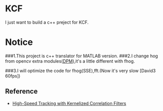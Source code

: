 # KCF
I just want to build a c++ preject for KCF.

# Notice
###1.This project is c++ translator for MATLAB version.
###2.I change hog from opencv extra modules([DPM](https://github.com/opencv/opencv_contrib/blob/master/modules/dpm/src/dpm_feature.cpp)),it's a little different with fhog.

###3.I will optimize the code for fhog(SSE),fft.(Now it's very slow [David3 60fps])

Reference
----------
* [High-Speed Tracking with Kernelized Correlation Filters](http://www.robots.ox.ac.uk/~joao/circulant/)
